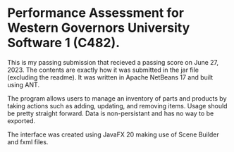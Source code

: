 # Performance Assessment for Western Governors University Software 1 (C482).

This is my passing submission that recieved a passing score on June 27, 2023. The contents are exactly how it was submitted in the jar file (excluding the readme). It was written in Apache NetBeans 17 and built using ANT.

The program allows users to manage an inventory of parts and products by taking actions such as adding, updating, and removing items. Usage should be pretty straight forward. Data is non-persistant and has no way to be exported.

The interface was created using JavaFX 20 making use of Scene Builder and fxml files.

